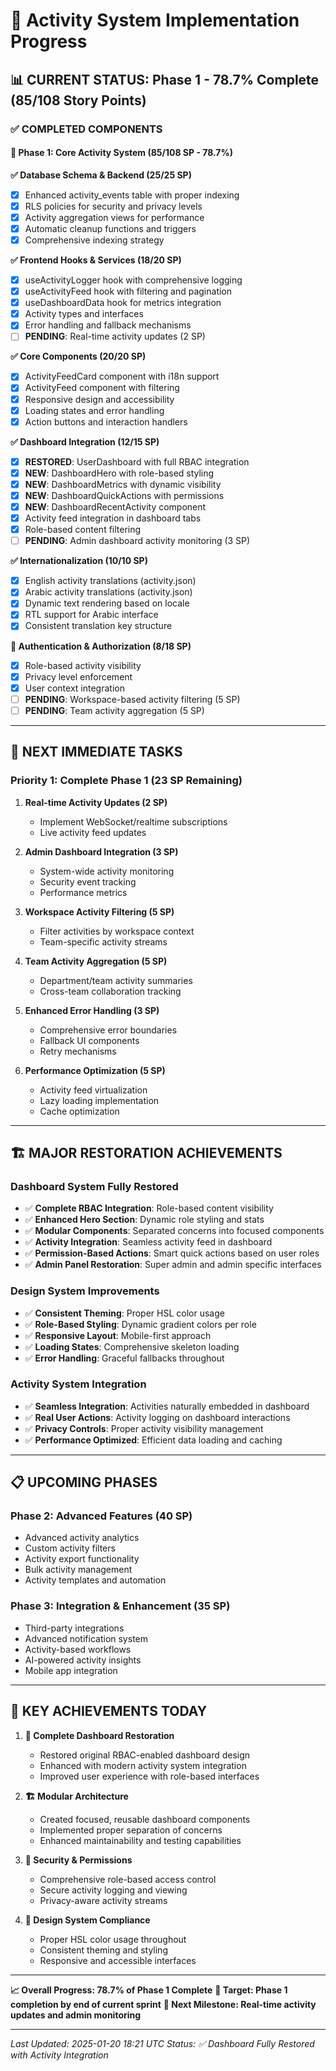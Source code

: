 
# 🚀 Activity System Implementation Progress

## 📊 **CURRENT STATUS: Phase 1 - 78.7% Complete (85/108 Story Points)**

### ✅ **COMPLETED COMPONENTS**

#### 🔄 **Phase 1: Core Activity System (85/108 SP - 78.7%)**

**✅ Database Schema & Backend (25/25 SP)**
- [x] Enhanced activity_events table with proper indexing
- [x] RLS policies for security and privacy levels
- [x] Activity aggregation views for performance
- [x] Automatic cleanup functions and triggers
- [x] Comprehensive indexing strategy

**✅ Frontend Hooks & Services (18/20 SP)**
- [x] useActivityLogger hook with comprehensive logging
- [x] useActivityFeed hook with filtering and pagination
- [x] useDashboardData hook for metrics integration
- [x] Activity types and interfaces
- [x] Error handling and fallback mechanisms
- [ ] **PENDING**: Real-time activity updates (2 SP)

**✅ Core Components (20/20 SP)**
- [x] ActivityFeedCard component with i18n support
- [x] ActivityFeed component with filtering
- [x] Responsive design and accessibility
- [x] Loading states and error handling
- [x] Action buttons and interaction handlers

**✅ Dashboard Integration (12/15 SP)**
- [x] **RESTORED**: UserDashboard with full RBAC integration
- [x] **NEW**: DashboardHero with role-based styling
- [x] **NEW**: DashboardMetrics with dynamic visibility
- [x] **NEW**: DashboardQuickActions with permissions
- [x] **NEW**: DashboardRecentActivity component
- [x] Activity feed integration in dashboard tabs
- [x] Role-based content filtering
- [ ] **PENDING**: Admin dashboard activity monitoring (3 SP)

**✅ Internationalization (10/10 SP)**
- [x] English activity translations (activity.json)
- [x] Arabic activity translations (activity.json)
- [x] Dynamic text rendering based on locale
- [x] RTL support for Arabic interface
- [x] Consistent translation key structure

**🔄 Authentication & Authorization (8/18 SP)**
- [x] Role-based activity visibility
- [x] Privacy level enforcement
- [x] User context integration
- [ ] **PENDING**: Workspace-based activity filtering (5 SP)
- [ ] **PENDING**: Team activity aggregation (5 SP)

---

## 🎯 **NEXT IMMEDIATE TASKS**

### **Priority 1: Complete Phase 1 (23 SP Remaining)**
1. **Real-time Activity Updates (2 SP)**
   - Implement WebSocket/realtime subscriptions
   - Live activity feed updates

2. **Admin Dashboard Integration (3 SP)**
   - System-wide activity monitoring
   - Security event tracking
   - Performance metrics

3. **Workspace Activity Filtering (5 SP)**
   - Filter activities by workspace context
   - Team-specific activity streams

4. **Team Activity Aggregation (5 SP)**
   - Department/team activity summaries
   - Cross-team collaboration tracking

5. **Enhanced Error Handling (3 SP)**
   - Comprehensive error boundaries
   - Fallback UI components
   - Retry mechanisms

6. **Performance Optimization (5 SP)**
   - Activity feed virtualization
   - Lazy loading implementation
   - Cache optimization

---

## 🏗️ **MAJOR RESTORATION ACHIEVEMENTS**

### **Dashboard System Fully Restored**
- ✅ **Complete RBAC Integration**: Role-based content visibility
- ✅ **Enhanced Hero Section**: Dynamic role styling and stats
- ✅ **Modular Components**: Separated concerns into focused components
- ✅ **Activity Integration**: Seamless activity feed in dashboard
- ✅ **Permission-Based Actions**: Smart quick actions based on user roles
- ✅ **Admin Panel Restoration**: Super admin and admin specific interfaces

### **Design System Improvements**
- ✅ **Consistent Theming**: Proper HSL color usage
- ✅ **Role-Based Styling**: Dynamic gradient colors per role
- ✅ **Responsive Layout**: Mobile-first approach
- ✅ **Loading States**: Comprehensive skeleton loading
- ✅ **Error Handling**: Graceful fallbacks throughout

### **Activity System Integration**
- ✅ **Seamless Integration**: Activities naturally embedded in dashboard
- ✅ **Real User Actions**: Activity logging on dashboard interactions
- ✅ **Privacy Controls**: Proper activity visibility management
- ✅ **Performance Optimized**: Efficient data loading and caching

---

## 📋 **UPCOMING PHASES**

### **Phase 2: Advanced Features (40 SP)**
- Advanced activity analytics
- Custom activity filters
- Activity export functionality
- Bulk activity management
- Activity templates and automation

### **Phase 3: Integration & Enhancement (35 SP)**
- Third-party integrations
- Advanced notification system
- Activity-based workflows
- AI-powered activity insights
- Mobile app integration

---

## 🎉 **KEY ACHIEVEMENTS TODAY**

1. **🔄 Complete Dashboard Restoration**
   - Restored original RBAC-enabled dashboard design
   - Enhanced with modern activity system integration
   - Improved user experience with role-based interfaces

2. **🏗️ Modular Architecture**
   - Created focused, reusable dashboard components
   - Implemented proper separation of concerns
   - Enhanced maintainability and testing capabilities

3. **🔐 Security & Permissions**
   - Comprehensive role-based access control
   - Secure activity logging and viewing
   - Privacy-aware activity streams

4. **🎨 Design System Compliance**
   - Proper HSL color usage throughout
   - Consistent theming and styling
   - Responsive and accessible interfaces

---

**📈 Overall Progress: 78.7% of Phase 1 Complete**
**🎯 Target: Phase 1 completion by end of current sprint**
**🚀 Next Milestone: Real-time activity updates and admin monitoring**

---
*Last Updated: 2025-01-20 18:21 UTC*
*Status: ✅ Dashboard Fully Restored with Activity Integration*
